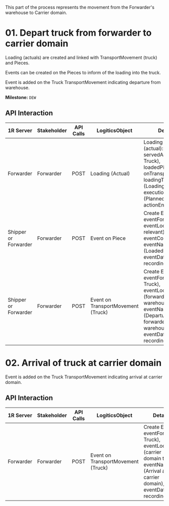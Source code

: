 This part of the process represents the movement from the Forwarder's warehouse to Carrier domain.

# 01. Depart truck from forwarder to carrier domain

Loading (actuals) are created and linked with TransportMovement (truck) and Pieces.

Events can be created on the Pieces to inform of the loading into the truck.

Event is added on the Truck TransportMovement indicating departure from warehouse.

**Milestone:** `DEW`

## API Interaction

| 1R Server | Stakeholder | API Calls | LogiticsObject | Details |
| --- | --- | --- | --- | --- |
| Forwarder | Forwarder | POST | Loading (Actual) | Loading action (actual): servedActivity (TM Truck), loadedPieces, onTransportMeans, loadingType (Loading), executionStatus (Planned), actionEndTime |
| Shipper or Forwarder | Forwarder | POST | Event on Piece | Create Event: eventFor (Piece), eventLocation (if relevant), eventCode or eventName (Loaded in truck), eventDate, recordingActor |
| Shipper or Forwarder | Forwarder | POST | Event on TransportMovement (Truck) | Create Event: eventFor (TM-Truck), eventLocation (forwarder warehouse), eventName (Departure from forwarder warehouse), eventDate, recordingActor |

# 02. Arrival of truck at carrier domain

Event is added on the Truck TransportMovement indicating arrival at carrier domain.

## API Interaction

| 1R Server | Stakeholder | API Calls | LogiticsObject | Details |
| --- | --- | --- | --- | --- |
| Forwarder | Forwarder | POST | Event on TransportMovement (Truck) | Create Event: eventFor (TM-Truck), eventLocation (carrier domain tbd), eventName (Arrival at carrier domain), eventDate, recordingActor |
